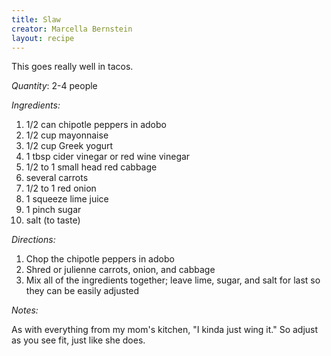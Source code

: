 ```yaml
---
title: Slaw
creator: Marcella Bernstein
layout: recipe
---
```


This goes really well in tacos.

*Quantity*: 2-4 people

*Ingredients:*

1. 1/2 can chipotle peppers in adobo
1. 1/2 cup mayonnaise
1. 1/2 cup Greek yogurt
1. 1 tbsp cider vinegar or red wine vinegar
1. 1/2 to 1 small head red cabbage
1. several carrots
1. 1/2 to 1 red onion
1. 1 squeeze lime juice
1. 1 pinch sugar
1. salt (to taste)

*Directions:*

1. Chop the chipotle peppers in adobo
1. Shred or julienne carrots, onion, and cabbage
1. Mix all of the ingredients together; leave lime, sugar, and salt for last so
   they can be easily adjusted

*Notes:*

As with everything from my mom's kitchen, "I kinda just wing it." So adjust as
you see fit, just like she does.
